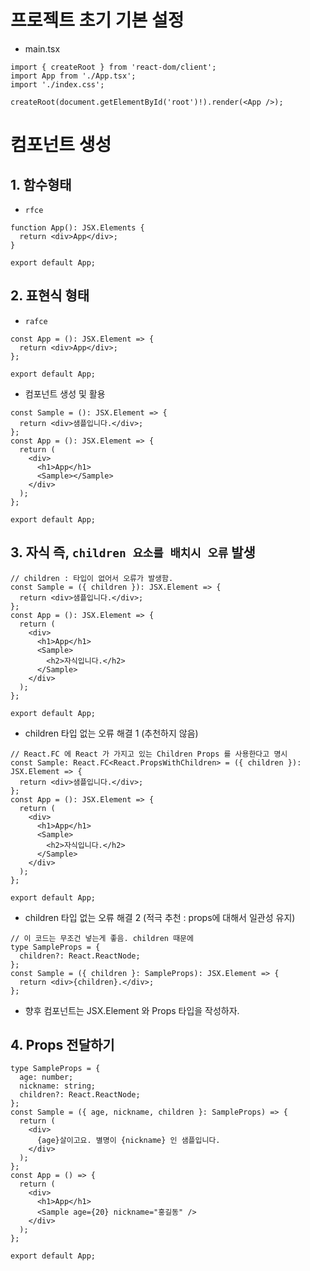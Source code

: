 # 프로젝트 초기 기본 설정

- main.tsx

```tsx
import { createRoot } from 'react-dom/client';
import App from './App.tsx';
import './index.css';

createRoot(document.getElementById('root')!).render(<App />);
```

# 컴포넌트 생성

## 1. 함수형태

- `rfce`

```tsx
function App(): JSX.Elements {
  return <div>App</div>;
}

export default App;
```

## 2. 표현식 형태

- `rafce`

```tsx
const App = (): JSX.Element => {
  return <div>App</div>;
};

export default App;
```

- 컴포넌트 생성 및 활용

```tsx
const Sample = (): JSX.Element => {
  return <div>샘플입니다.</div>;
};
const App = (): JSX.Element => {
  return (
    <div>
      <h1>App</h1>
      <Sample></Sample>
    </div>
  );
};

export default App;
```

## 3. 자식 즉, `children 요소를 배치시 오류` 발생

```tsx
// children : 타입이 없어서 오류가 발생함.
const Sample = ({ children }): JSX.Element => {
  return <div>샘플입니다.</div>;
};
const App = (): JSX.Element => {
  return (
    <div>
      <h1>App</h1>
      <Sample>
        <h2>자식입니다.</h2>
      </Sample>
    </div>
  );
};

export default App;
```

- children 타입 없는 오류 해결 1 (추천하지 않음)

```tsx
// React.FC 에 React 가 가지고 있는 Children Props 를 사용한다고 명시
const Sample: React.FC<React.PropsWithChildren> = ({ children }): JSX.Element => {
  return <div>샘플입니다.</div>;
};
const App = (): JSX.Element => {
  return (
    <div>
      <h1>App</h1>
      <Sample>
        <h2>자식입니다.</h2>
      </Sample>
    </div>
  );
};

export default App;
```

- children 타입 없는 오류 해결 2 (적극 추천 : props에 대해서 일관성 유지)

```tsx
// 이 코드는 무조건 넣는게 좋음. children 때문에
type SampleProps = {
  children?: React.ReactNode;
};
const Sample = ({ children }: SampleProps): JSX.Element => {
  return <div>{children}.</div>;
};
```

- 향후 컴포넌트는 JSX.Element 와 Props 타입을 작성하자.

## 4. Props 전달하기

```tsx
type SampleProps = {
  age: number;
  nickname: string;
  children?: React.ReactNode;
};
const Sample = ({ age, nickname, children }: SampleProps) => {
  return (
    <div>
      {age}살이고요. 별명이 {nickname} 인 샘플입니다.
    </div>
  );
};
const App = () => {
  return (
    <div>
      <h1>App</h1>
      <Sample age={20} nickname="홍길동" />
    </div>
  );
};

export default App;
```
